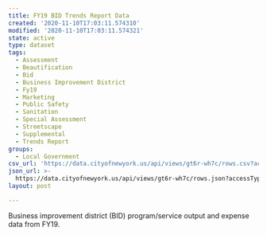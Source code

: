 ```yaml
---
title: FY19 BID Trends Report Data
created: '2020-11-10T17:03:11.574310'
modified: '2020-11-10T17:03:11.574321'
state: active
type: dataset
tags:
  - Assessment
  - Beautification
  - Bid
  - Business Improvement District
  - Fy19
  - Marketing
  - Public Safety
  - Sanitation
  - Special Assessment
  - Streetscape
  - Supplemental
  - Trends Report
groups:
  - Local Government
csv_url: 'https://data.cityofnewyork.us/api/views/gt6r-wh7c/rows.csv?accessType=DOWNLOAD'
json_url: >-
  https://data.cityofnewyork.us/api/views/gt6r-wh7c/rows.json?accessType=DOWNLOAD
layout: post

---
```

Business improvement district (BID) program/service output and expense data from FY19.
